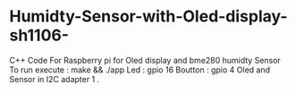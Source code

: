 # Humidty-Sensor-with-Oled-display-sh1106-
C++ Code For Raspberry pi for Oled display and bme280 humidty Sensor
To run execute : make && ./app
Led : gpio 16
Boutton : gpio 4
Oled and Sensor in I2C adapter 1 . 
